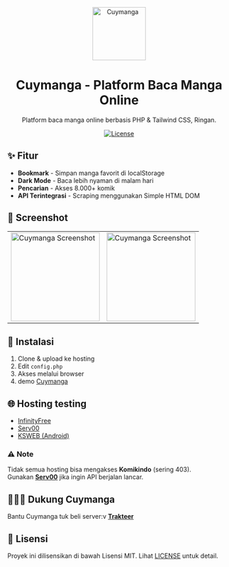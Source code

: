 <p align="center">
  <a href="https://trakteer.id/slynnn/">
    <img alt="Cuymanga" src="https://blogger.googleusercontent.com/img/b/R29vZ2xl/AVvXsEiadW1iCb1YeYiJJEePKuKAERWfd6a7vOjEEhlsGj4fbbp7ZWoakJcWeaKOeXYmJEsWSSE88j5pcvnVIap5f_Tq1arJvhpJ6GZ3_6B2TEDlkuz-4i_GaWo6Ps8p5Dv_hYQATVTC-L4NHxG64_Th1rMCTWnLEsCkuy54t6X_PkEiT2RTbh573n6JRsVY_lz-/s735/c519bb45-9731-4f42-955a-824cca20b9c4.jpeg" width="120">
  </a>
</p>

<h1 align="center">Cuymanga - Platform Baca Manga Online</h1>

<p align="center">Platform baca manga online berbasis PHP & Tailwind CSS, Ringan.</p>

<p align="center">
  <a href="https://github.com/whyudacok/Cuymanga/blob/main/LICENSE">
    <img src="https://img.shields.io/github/license/whyudacok/cuymanga?color=green" alt="License">
  </a>
</p>


## ✨ Fitur
- **Bookmark** - Simpan manga favorit di localStorage  
- **Dark Mode** - Baca lebih nyaman di malam hari  
- **Pencarian** - Akses 8.000+ komik  
- **API Terintegrasi** - Scraping menggunakan Simple HTML DOM  


## 📸 Screenshot
<table>
  <tr>
    <td><img src="https://blogger.googleusercontent.com/img/b/R29vZ2xl/AVvXsEiNAVp_BHTxnlfoSqSwSD2obg_NGfcmMtGLuAMa1JK7dfMgblESZlwLz3ZL3WC-j_4GIPLl3F9n11Hc31vgATm6z0W348Zn0FXxaiomF329V2ezyGeg_XbmW7PKWjnNYyK3axlPvMXQ5z5CfUay6_4OwgkpXD8BVFmVZhgI55U0Qvo7jQHHB02CGs1L2VN4/s1600/Screenshot_20250307-17213.jpeg" width="200" alt="Cuymanga Screenshot"></td>
    <td><img src="https://blogger.googleusercontent.com/img/b/R29vZ2xl/AVvXsEhWz-YS3eeyp8wniWHLRbT5M2vbqEw3xKPWNFzB4tD3Kxs99w3p-O-lPs-TNh9E_magzupH9cFgh0Un3VGyR5OQMZ4yg_GX9USgTLlj1C4xZhpzgfwwr2NcZTXAHjyCNVuhNDIaEwTfdexATmUUx7-l_PzijAqemUmBq0mN7khQI8vZRb09hnvFoAVVCbZb/s1920/Screenshot_20250307-172444.png" width="200" alt="Cuymanga Screenshot"></td>
  </tr>
</table>



## 🚀 Instalasi
1. Clone & upload ke hosting  
2. Edit `config.php`  
3. Akses melalui browser
4. demo [Cuymanga](http://cuymanga.infy.uk/)

## 🌐 Hosting testing 
- [InfinityFree](https://www.infinityfree.net/)  
- [Serv00](https://serv00.com)  
- [KSWEB (Android)](https://play.google.com/store/apps/details?id=ru.kslabs.ksweb)  

### ⚠️ Note  
Tidak semua hosting bisa mengakses **Komikindo** (sering 403).  
Gunakan **[Serv00](https://serv00.com)** jika ingin API berjalan lancar.  

## 👩🏿‍🦲 Dukung Cuymanga  
Bantu Cuymanga tuk beli server:v
**[Trakteer](https://trakteer.id/slynnn)**  

## 📄 Lisensi  

Proyek ini dilisensikan di bawah Lisensi MIT. Lihat [LICENSE](LICENSE) untuk detail.  
